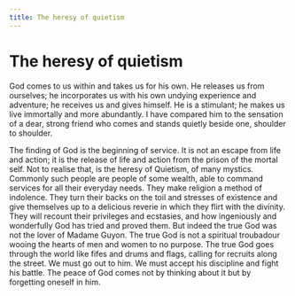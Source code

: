 ```yaml
---
title: The heresy of quietism
---
```

# The heresy of quietism

God comes to us within and takes us for his own. He releases us from
ourselves; he incorporates us with his own undying experience and
adventure; he receives us and gives himself. He is a stimulant; he makes
us live immortally and more abundantly. I have compared him to the
sensation of a dear, strong friend who comes and stands quietly beside
one, shoulder to shoulder.

The finding of God is the beginning of service. It is not an escape from
life and action; it is the release of life and action from the prison of
the mortal self. Not to realise that, is the heresy of Quietism, of many
mystics. Commonly such people are people of some wealth, able to command
services for all their everyday needs. They make religion a method of
indolence. They turn their backs on the toil and stresses of existence
and give themselves up to a delicious reverie in which they flirt with
the divinity. They will recount their privileges and ecstasies, and how
ingeniously and wonderfully God has tried and proved them. But indeed
the true God was not the lover of Madame Guyon. The true God is not a
spiritual troubadour wooing the hearts of men and women to no purpose.
The true God goes through the world like fifes and drums and flags,
calling for recruits along the street. We must go out to him. We must
accept his discipline and fight his battle. The peace of God comes not
by thinking about it but by forgetting oneself in him.

